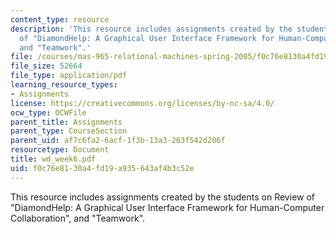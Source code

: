 ```yaml
---
content_type: resource
description: 'This resource includes assignments created by the students on Review
  of "DiamondHelp: A Graphical User Interface Framework for Human-Computer Collaboration",
  and "Teamwork".'
file: /courses/mas-965-relational-machines-spring-2005/f0c76e8130a4fd19a935643af4b3c52e_wd_week6.pdf
file_size: 52664
file_type: application/pdf
learning_resource_types:
- Assignments
license: https://creativecommons.org/licenses/by-nc-sa/4.0/
ocw_type: OCWFile
parent_title: Assignments
parent_type: CourseSection
parent_uid: af7c6fa2-6acf-1f3b-13a3-263f542d206f
resourcetype: Document
title: wd_week6.pdf
uid: f0c76e81-30a4-fd19-a935-643af4b3c52e
---
```

This resource includes assignments created by the students on Review of "DiamondHelp: A Graphical User Interface Framework for Human-Computer Collaboration", and "Teamwork".